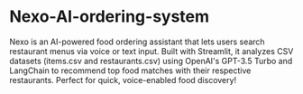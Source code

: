# Nexo-AI-ordering-system
Nexo is an AI-powered food ordering assistant that lets users search restaurant menus via voice or text input. Built with Streamlit, it analyzes CSV datasets (items.csv and restaurants.csv) using OpenAI's GPT-3.5 Turbo and LangChain to recommend top food matches with their respective restaurants. Perfect for quick, voice-enabled food discovery!
